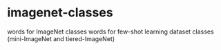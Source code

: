 # imagenet-classes
words for ImageNet classes
words for few-shot learning dataset classes (mini-ImageNet and tiered-ImageNet)
